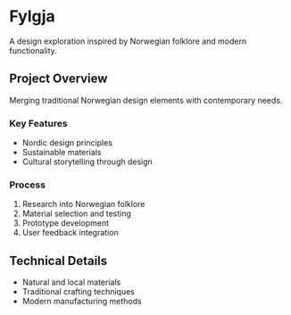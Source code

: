 # Fylgja

A design exploration inspired by Norwegian folklore and modern functionality.

## Project Overview
Merging traditional Norwegian design elements with contemporary needs.

### Key Features
- Nordic design principles
- Sustainable materials
- Cultural storytelling through design

### Process
1. Research into Norwegian folklore
2. Material selection and testing
3. Prototype development
4. User feedback integration

## Technical Details
- Natural and local materials
- Traditional crafting techniques
- Modern manufacturing methods 